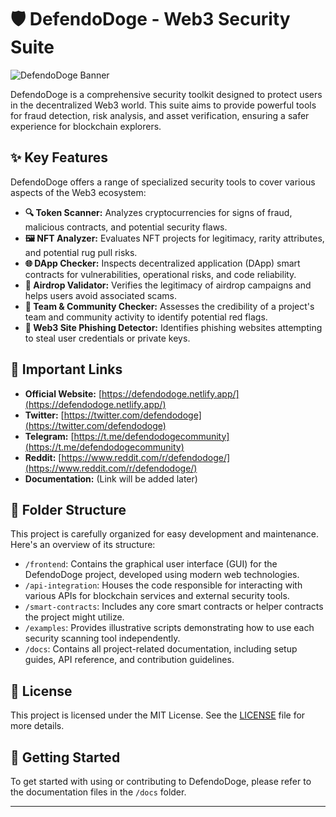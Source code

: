 # 🛡️ DefendoDoge - Web3 Security Suite

![DefendoDoge Banner](https://via.placeholder.com/1200x300/0D47A1/FFFFFF?text=DefendoDoge+Web3+Security)

DefendoDoge is a comprehensive security toolkit designed to protect users in the decentralized Web3 world. This suite aims to provide powerful tools for fraud detection, risk analysis, and asset verification, ensuring a safer experience for blockchain explorers.

## ✨ Key Features

DefendoDoge offers a range of specialized security tools to cover various aspects of the Web3 ecosystem:

* **🔍 Token Scanner:** Analyzes cryptocurrencies for signs of fraud, malicious contracts, and potential security flaws.
* **🖼️ NFT Analyzer:** Evaluates NFT projects for legitimacy, rarity attributes, and potential rug pull risks.
* **🌐 DApp Checker:** Inspects decentralized application (DApp) smart contracts for vulnerabilities, operational risks, and code reliability.
* **💸 Airdrop Validator:** Verifies the legitimacy of airdrop campaigns and helps users avoid associated scams.
* **👥 Team & Community Checker:** Assesses the credibility of a project's team and community activity to identify potential red flags.
* **🎣 Web3 Site Phishing Detector:** Identifies phishing websites attempting to steal user credentials or private keys.

## 🔗 Important Links

* **Official Website:** [https://defendodoge.netlify.app/](https://defendodoge.netlify.app/)
* **Twitter:** [https://twitter.com/defendodoge](https://twitter.com/defendodoge)
* **Telegram:** [https://t.me/defendodogecommunity](https://t.me/defendodogecommunity)
* **Reddit:** [https://www.reddit.com/r/defendodoge/](https://www.reddit.com/r/defendodoge/)
* **Documentation:** (Link will be added later)

## 📁 Folder Structure

This project is carefully organized for easy development and maintenance. Here's an overview of its structure:

* `/frontend`: Contains the graphical user interface (GUI) for the DefendoDoge project, developed using modern web technologies.
* `/api-integration`: Houses the code responsible for interacting with various APIs for blockchain services and external security tools.
* `/smart-contracts`: Includes any core smart contracts or helper contracts the project might utilize.
* `/examples`: Provides illustrative scripts demonstrating how to use each security scanning tool independently.
* `/docs`: Contains all project-related documentation, including setup guides, API reference, and contribution guidelines.

## 📄 License

This project is licensed under the MIT License. See the [LICENSE](LICENSE) file for more details.

## 🚀 Getting Started

To get started with using or contributing to DefendoDoge, please refer to the documentation files in the `/docs` folder.

---